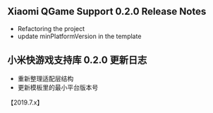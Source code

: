 
## Xiaomi QGame Support 0.2.0 Release Notes

* Refactoring the project
* update minPlatformVersion in the template


## 小米快游戏支持库 0.2.0 更新日志
* 重新整理适配层结构
* 更新模板里的最小平台版本号


【2019.7.x】